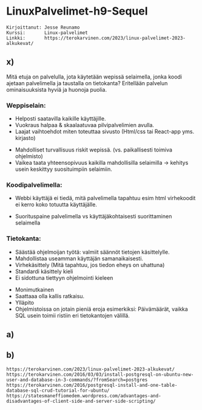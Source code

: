 # LinuxPalvelimet-h9-Sequel
    Kirjoittanut: Jesse Reunamo
    Kurssi:       Linux-palvelimet
    Linkki:       https://terokarvinen.com/2023/linux-palvelimet-2023-alkukevat/

## x)
Mitä etuja on palvelulla, jota käytetään wepissä selaimella, jonka koodi ajetaan palvelimella ja taustalla on tietokanta?
Eritellään palvelun ominaisuuksista hyviä ja huonoja puolia.
### Weppiselain:
 + Helposti saatavilla kaikille käyttäjille.
 + Vuokraus halpaa & skaalaatuvaa pilvipalvelimien avulla.
 + Laajat vaihtoehdot miten toteuttaa sivusto (Html/css tai React-app yms. kirjasto)
 - Mahdolliset turvallisuus riskit wepissä. (vs. paikallisesti toimiva ohjelmisto)
 - Vaikea taata yhteensopivuus kaikilla mahdollisilla selaimilla -> kehitys usein keskittyy suosituimpiin selaimiin.
### Koodipalvelimella:
 + Webbi käyttäjä ei tiedä, mitä palvelimella tapahtuu esim html virhekoodit ei kerro koko totuutta käyttäjälle.
 - Suorituspaine palvelimella vs käyttäjäkohtaisesti suorittaminen selaimella
### Tietokanta:
 + Säästää ohjelmoijan työtä: valmiit säännöt tietojen käsittelylle.
 + Mahdollistaa useamman käyttäjän samanaikaisesti.
 + Virhekäsittely (Mitä tapahtuu, jos tiedon eheys on uhattuna)
 + Standardi käsittely kieli 
 + Ei sidottuna tiettyyn ohjelmointi kieleen
 - Monimutkainen
 - Saattaaa olla kallis ratkaisu.
 - Ylläpito
 - Ohjelmistoissa on jotain pieniä eroja esimerkiksi: Päivämäärät, vaikka SQL usein toimii ristiin eri tietokantojen välillä.
 
## a)


## b)



    https://terokarvinen.com/2023/linux-palvelimet-2023-alkukevat/
    https://terokarvinen.com/2016/03/03/install-postgresql-on-ubuntu-new-user-and-database-in-3-commands/?fromSearch=postgres
    https://terokarvinen.com/2016/postgresql-install-and-one-table-database-sql-crud-tutorial-for-ubuntu/
    https://statesmaneffiomedem.wordpress.com/advantages-and-disadvantages-of-client-side-and-server-side-scripting/
    
